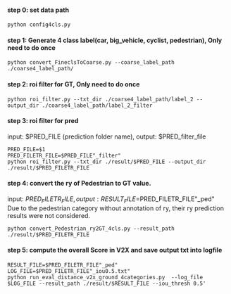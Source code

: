 #### step 0: set data path    
`python config4cls.py`   

#### step 1: Generate 4 class label(car, big_vehicle, cyclist, pedestrian), Only need to do once   
`python convert_FineclsToCoarse.py --coarse_label_path ./coarse4_label_path/`   

#### step 2: roi filter for GT, Only need to do once   
`python roi_filter.py --txt_dir ./coarse4_label_path/label_2 --output_dir ./coarse4_label_path/label_2_filter`   

#### step 3: roi filter for pred   
input: $PRED_FILE (prediction folder name), output: $PRED_filter_file   

`PRED_FILE=$1`  
`PRED_FILETR_FILE=$PRED_FILE"_filter"`   
`python roi_filter.py --txt_dir ./result/$PRED_FILE --output_dir ./result/$PRED_FILETR_FILE`   

#### step 4: convert the ry of Pedestrian to GT value.   
input: $PRED_FILETR_FILE, output: RESULT_FILE=$PRED_FILETR_FILE"_ped"  
Due to the pedestrian category without annotation of ry, their ry prediction results were not considered.    

`python convert_Pedestrian_ry2GT_4cls.py --result_path ./result/$PRED_FILETR_FILE`    

#### step 5: compute the overall Score in V2X and save output txt into logfile   

`RESULT_FILE=$PRED_FILETR_FILE"_ped"`  
`LOG_FILE=$PRED_FILETR_FILE"_iou0.5.txt"`     
`python run_eval_distance_v2x_ground_4categories.py  --log_file $LOG_FILE --result_path ./result/$RESULT_FILE --iou_thresh 0.5'`   
